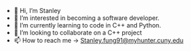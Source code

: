 - 👋 Hi, I’m Stanley 
- 👀 I’m interested in becoming a software developer.
- 🌱 I’m currently learning to code in C++ and Python.
- 💞️ I’m looking to collaborate on a C++ project
- 📫 How to reach me -> Stanley.fung91@myhunter.cuny.edu

<!---
scfung/scfung is a ✨ special ✨ repository because its `README.md` (this file) appears on your GitHub profile.
You can click the Preview link to take a look at your changes.
--->
